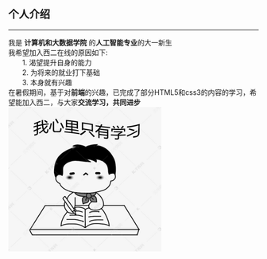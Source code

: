 ## 个人介绍
---
我是 **计算机和大数据学院** 的**人工智能专业**的大一新生<br>
我希望加入西二在线的原因如下:<br>
&emsp;&emsp;1. 渴望提升自身的能力<br>
&emsp;&emsp;2. 为将来的就业打下基础<br>
&emsp;&emsp;3. 本身就有兴趣<br>
在暑假期间，基于对**前端**的兴趣，已完成了部分HTML5和css3的内容的学习，希望能加入西二，与大家**交流学习，共同进步**<br>
![(ง •̀_•́)ง](img/study.png)
